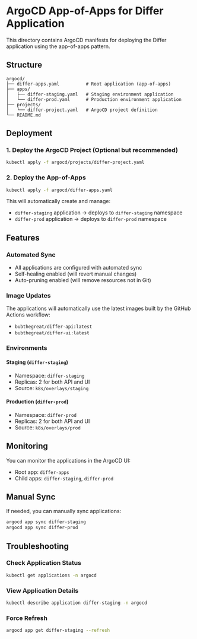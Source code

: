 # ArgoCD App-of-Apps for Differ Application

This directory contains ArgoCD manifests for deploying the Differ application using the app-of-apps pattern.

## Structure

```
argocd/
├── differ-apps.yaml          # Root application (app-of-apps)
├── apps/
│   ├── differ-staging.yaml   # Staging environment application
│   └── differ-prod.yaml      # Production environment application
├── projects/
│   └── differ-project.yaml   # ArgoCD project definition
└── README.md
```

## Deployment

### 1. Deploy the ArgoCD Project (Optional but recommended)
```bash
kubectl apply -f argocd/projects/differ-project.yaml
```

### 2. Deploy the App-of-Apps
```bash
kubectl apply -f argocd/differ-apps.yaml
```

This will automatically create and manage:
- `differ-staging` application → deploys to `differ-staging` namespace
- `differ-prod` application → deploys to `differ-prod` namespace

## Features

### Automated Sync
- All applications are configured with automated sync
- Self-healing enabled (will revert manual changes)
- Auto-pruning enabled (will remove resources not in Git)

### Image Updates
The applications will automatically use the latest images built by the GitHub Actions workflow:
- `bubthegreat/differ-api:latest`
- `bubthegreat/differ-ui:latest`

### Environments

#### Staging (`differ-staging`)
- Namespace: `differ-staging`
- Replicas: 2 for both API and UI
- Source: `k8s/overlays/staging`

#### Production (`differ-prod`)
- Namespace: `differ-prod`
- Replicas: 2 for both API and UI
- Source: `k8s/overlays/prod`

## Monitoring

You can monitor the applications in the ArgoCD UI:
- Root app: `differ-apps`
- Child apps: `differ-staging`, `differ-prod`

## Manual Sync

If needed, you can manually sync applications:
```bash
argocd app sync differ-staging
argocd app sync differ-prod
```

## Troubleshooting

### Check Application Status
```bash
kubectl get applications -n argocd
```

### View Application Details
```bash
kubectl describe application differ-staging -n argocd
```

### Force Refresh
```bash
argocd app get differ-staging --refresh
```
